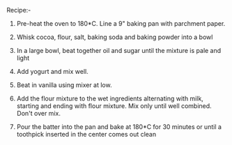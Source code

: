 Recipe:-

1) Pre-heat the oven to 180*C. Line a 9" baking pan with parchment paper.

2) Whisk cocoa, flour, salt, baking soda and baking powder into a bowl

3) In a large bowl, beat together oil and sugar until the mixture is pale and light

4) Add yogurt and mix well.

5) Beat in vanilla using mixer at low.

6) Add the flour mixture to the wet ingredients alternating with milk, starting and ending with flour mixture. Mix only until well combined. Don't over mix.

7) Pour the batter into the pan and bake at 180*C for 30 minutes or until a toothpick inserted in the center comes out clean
